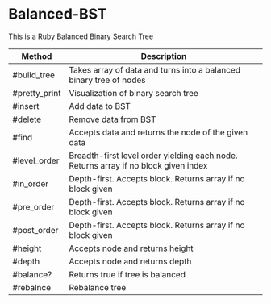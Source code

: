 # Balanced-BST

This is a Ruby Balanced Binary Search Tree

| Method        | Description                                                                         |
| ------------- | ----------------------------------------------------------------------------------- |
| #build_tree   | Takes array of data and turns into a balanced binary tree of nodes                  |
| #pretty_print | Visualization of binary search tree                                                 |
| #insert       | Add data to BST                                                                     |
| #delete       | Remove data from BST                                                                |
| #find         | Accepts data and returns the node of the given data                                 |
| #level_order  | Breadth-first level order yielding each node. Returns array if no block given index |
| #in_order     | Depth-first. Accepts block. Returns array if no block given                         |
| #pre_order    | Depth-first. Accepts block. Returns array if no block given                         |
| #post_order   | Depth-first. Accepts block. Returns array if no block given                         |
| #height       | Accepts node and returns height                                                     |
| #depth        | Accepts node and returns depth                                                      |
| #balance?     | Returns true if tree is balanced                                                    |
| #rebalnce     | Rebalance tree                                                                      |
